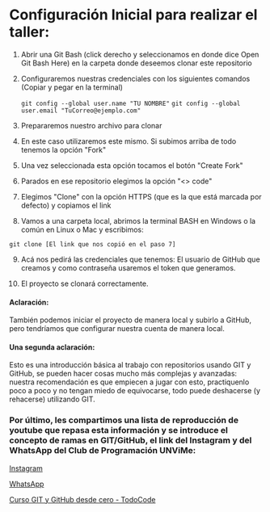 # Configuración Inicial para realizar el taller:

1. Abrir una Git Bash (click derecho y seleccionamos en donde dice Open Git Bash Here) en la carpeta donde deseemos clonar este repositorio

2. Configuraremos nuestras credenciales con los siguientes comandos (Copiar y pegar en la terminal)

   `git config --global user.name "TU NOMBRE"`
   `git config --global user.email "TuCorreo@ejemplo.com"`

3. Prepararemos nuestro archivo para clonar

4. En este caso utilizaremos este mismo. Si subimos arriba de todo tenemos la opción "Fork"

5. Una vez seleccionada esta opción tocamos el botón "Create Fork"

6.  Parados en ese repositorio elegimos la opción "<> code"

7. Elegimos "Clone" con la opción HTTPS (que es la que está marcada por defecto) y copiamos el link 

8. Vamos a una carpeta local, abrimos la terminal BASH en Windows o la común en Linux o Mac y escribimos: 

`git clone [El link que nos copió en el paso 7]`  

9. Acá nos pedirá las credenciales que tenemos: 
El usuario de GitHub que creamos y como contraseña usaremos el token que generamos. 

10. El proyecto se clonará correctamente.

#### Aclaración: 
También podemos iniciar el proyecto de manera local y subirlo a GitHub, pero tendríamos que configurar nuestra cuenta de manera local.

#### Una segunda aclaración:
Esto es una introducción básica al trabajo con repositorios usando GIT y GitHub, se pueden hacer cosas mucho más complejas y avanzadas: nuestra recomendación es que empiecen a jugar con esto, practiquenlo poco a poco y no tengan miedo de equivocarse, todo puede deshacerse (y rehacerse) utilizando GIT.

### Por último, les compartimos una lista de reproducción de youtube que repasa esta información y se introduce el concepto de ramas en GIT/GitHub,  el link del Instagram y del WhatsApp del Club de Programación UNViMe:

[Instagram](https://www.instagram.com/club.programacion.unvime/)

[WhatsApp](https://chat.whatsapp.com/I8BIdMqVsF84ZMVZcKd7J2)

[Curso GIT y GitHub desde cero - TodoCode](https://youtube.com/playlist?list=PLQxX2eiEaqby-qh4raiKfYyb4T7WyHsfW&si=8d2v3AEHz5bCI5Ws)
